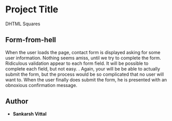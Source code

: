 
# Project Title

DHTML Squares

## Form-from-hell

When the user loads the page, contact form is displayed asking for some user information. Nothing seems amiss, until we try to 
complete the form. Ridiculous validation appear to each form field. It will be possible to complete each field, but not easy.
. Again, your will be be able to actually submit the form, but the process would be so complicated that no user will want to.
When the user finally does submit the form, he is presented with an obnoxious confirmation message.


## Author

* **Sankarsh Vittal** 


